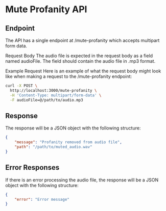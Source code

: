 # Mute Profanity API
## Endpoint
The API has a single endpoint at /mute-profanity which accepts multipart form data.

Request Body
The audio file is expected in the request body as a field named audioFile. The field should contain the audio file in .mp3 format.

Example Request
Here is an example of what the request body might look like when making a request to the /mute-profanity endpoint:

```bash
curl -X POST \
  http://localhost:3000/mute-profanity \
  -H 'Content-Type: multipart/form-data' \
  -F audioFile=@/path/to/audio.mp3
```

## Response
The response will be a JSON object with the following structure:

```json
{
    "message": "Profanity removed from audio file",
    "path": "/path/to/muted_audio.wav"
}
```

## Error Responses
If there is an error processing the audio file, the response will be a JSON object with the following structure:

```json
{
    "error": "Error message"
}
```